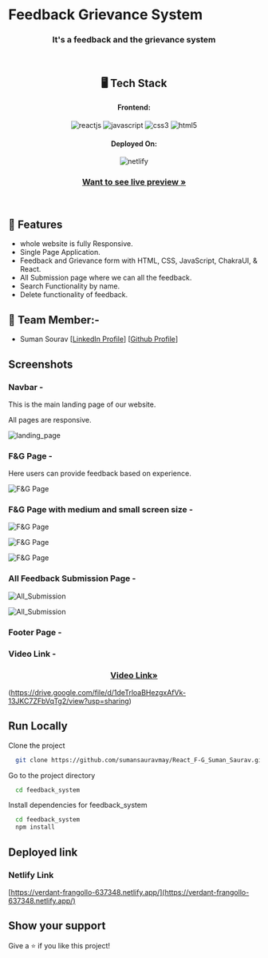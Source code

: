 # Feedback Grievance System

<h3 align="center">It's a feedback and the grievance system</h3>

<br/>

<h2 align="center">🖥️ Tech Stack</h2>

<h4 align="center">Frontend:</h4>
<p align="center">
  <img src="https://img.shields.io/badge/React (18.2.0)-20232A?style=for-the-badge&logo=react&logoColor=61DAFB" alt="reactjs" />
  <img src="https://img.shields.io/badge/JavaScript-323330?style=for-the-badge&logo=javascript&logoColor=F7DF1E" alt="javascript" />
  <img src="https://img.shields.io/badge/CSS3-1572B6?style=for-the-badge&logo=css3&logoColor=white" alt="css3" />
  <img src="https://img.shields.io/badge/HTML5-E34F26?style=for-the-badge&logo=html5&logoColor=white" alt="html5" />
</p>

<h4 align="center">Deployed On:</h4>

<p align="center">
  <img src="https://i.postimg.cc/sgTZd54P/netlify.jpg" alt="netlify" />
</p>

<h3 align="center"><a href="https://verdant-frangollo-637348.netlify.app/"><strong>Want to see live preview »</strong></a></h3>

<br/>

## 🚀 Features
-   whole website is fully Responsive.
-   Single Page Application.
-   Feedback and Grievance form with HTML, CSS, JavaScript, ChakraUI, & React.
-   All Submission page where we can all the feedback.
-   Search Functionality by name.
-   Delete functionality of feedback.



## 🚀 Team Member:-

-   Suman Sourav [[LinkedIn Profile](https://www.linkedin.com/in/suman-saurav-06896b231/)] [[Github Profile](https://github.com/sumansauravmay/)]


## Screenshots

### Navbar -

This is the main landing page of our website.

All pages are responsive.

![landing_page](https://i.postimg.cc/0Nbvm0p7/navbar.jpg)


### F&G Page -

Here users can provide feedback based on experience.
 
 ![F&G Page](https://i.postimg.cc/d0dWz7Fz/F-G.jpg)


### F&G Page with medium and small screen size -
 
 ![F&G Page](https://i.postimg.cc/Y9HXkpqj/medium-and-small-screen-F-g.jpg)

 ![F&G Page](https://i.postimg.cc/KvHJj7v6/F-G-m-s-2.jpg)

  ![F&G Page](https://i.postimg.cc/tg0ktX6D/F-G-m-g3.jpg)
 

### All Feedback Submission Page -

![All_Submission](https://i.postimg.cc/QCP18bkS/All-Submission.jpg)

![All_Submission](https://i.postimg.cc/Gh8vMWdf/allsubmission2.jpg)


### Footer Page -
 


### Video Link -

<h3 align="center"><a href="https://drive.google.com/file/d/1deTrloaBHezgxAfVk-13JKC7ZFbVqTg2/view?usp=sharing"><strong>Video Link»</strong></a></h3>

(https://drive.google.com/file/d/1deTrloaBHezgxAfVk-13JKC7ZFbVqTg2/view?usp=sharing)

## Run Locally

Clone the project

```bash
  git clone https://github.com/sumansauravmay/React_F-G_Suman_Saurav.git
```

Go to the project directory

```bash
  cd feedback_system

```

Install dependencies for feedback_system

```bash
  cd feedback_system
  npm install
```


## Deployed link

### Netlify Link

[https://verdant-frangollo-637348.netlify.app/](https://verdant-frangollo-637348.netlify.app/)



## Show your support

Give a ⭐️ if you like this project!



